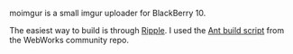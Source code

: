 moimgur is a small imgur uploader for BlackBerry 10.

The easiest way to build is through 
[Ripple](https://developer.blackberry.com/html5/documentation/packaging_your_app_in_ripple_1904611_11.html). I used the 
[Ant build script](https://github.com/blackberry/BB10-WebWorks-Community-Samples/tree/master/Ant-Build-Script) 
from the WebWorks community repo.

